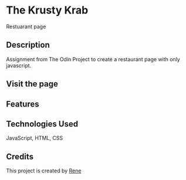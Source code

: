# The Krusty Krab

Restuarant page

## Description

Assignment from The Odin Project to create a restaurant page with only javascript.

## Visit the page


## Features


## Technologies Used

JavaScript, HTML, CSS

## Credits

This project is created by [Rene](https://github.com/renrom)
